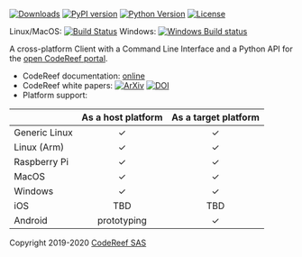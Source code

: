 [![Downloads](https://pepy.tech/badge/codereef)](https://pepy.tech/project/codereef)
[![PyPI version](https://badge.fury.io/py/codereef.svg)](https://badge.fury.io/py/codereef)
[![Python Version](https://img.shields.io/badge/python-2.7%20|%203.4+-blue.svg)](https://pypi.org/project/codereef)
[![License](https://img.shields.io/badge/license-Apache%202.0-blue.svg)](https://opensource.org/licenses/Apache-2.0)

Linux/MacOS: [![Build Status](https://travis-ci.org/codereef-ai/client.svg?branch=master)](https://travis-ci.org/codereef-ai/client)
Windows: [![Windows Build status](https://ci.appveyor.com/api/projects/status/ef98qw1e16ql0sy9?svg=true)](https://ci.appveyor.com/project/gfursin/client)

A cross-platform Client with a Command Line Interface and a Python API for the [open CodeReef portal](https://codereef.ai/portal).

* CodeReef documentation: [online](https://codereef.ai/static/docs)
* CodeReef white papers: [![ArXiv](https://img.shields.io/badge/cs.LG-arXiv%3A2001.07935-B31B1B.svg)](https://arxiv.org/abs/2001.07935)  [![DOI](https://zenodo.org/badge/DOI/10.5281/zenodo.3625479.svg)](https://doi.org/10.5281/zenodo.3625479)
* Platform support:

|               | As a host platform | As a target platform |
|---------------|:------------------:|:--------------------:|
| Generic Linux | ✓ | ✓ |
| Linux (Arm)   | ✓ | ✓ |
| Raspberry Pi  | ✓ | ✓ |
| MacOS         | ✓ | ✓ |
| Windows       | ✓ | ✓ |
| iOS           | TBD | TBD |
| Android       | prototyping | ✓ |


Copyright 2019-2020 [CodeReef SAS](https://codereef.ai)
